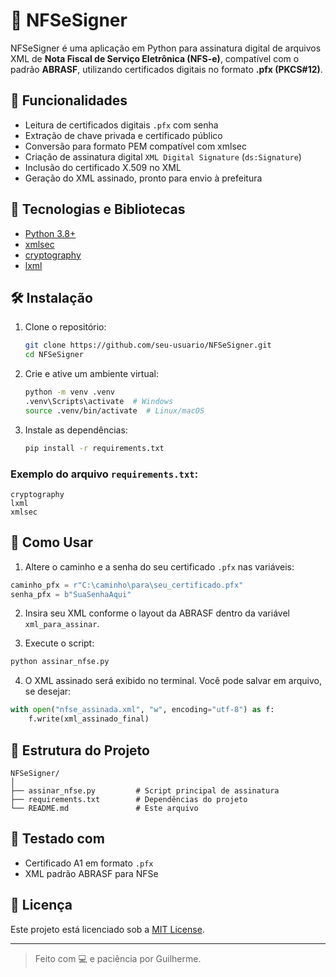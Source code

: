 # 📄 NFSeSigner

NFSeSigner é uma aplicação em Python para assinatura digital de arquivos XML de **Nota Fiscal de Serviço Eletrônica (NFS-e)**, compatível com o padrão **ABRASF**, utilizando certificados digitais no formato **.pfx (PKCS#12)**.

## 🔐 Funcionalidades

- Leitura de certificados digitais `.pfx` com senha  
- Extração de chave privada e certificado público  
- Conversão para formato PEM compatível com xmlsec  
- Criação de assinatura digital `XML Digital Signature` (`ds:Signature`)  
- Inclusão do certificado X.509 no XML  
- Geração do XML assinado, pronto para envio à prefeitura  

## 🧰 Tecnologias e Bibliotecas

- [Python 3.8+](https://www.python.org)
- [xmlsec](https://github.com/mehcode/python-xmlsec)
- [cryptography](https://cryptography.io)
- [lxml](https://lxml.de)

## 🛠️ Instalação

1. Clone o repositório:

   ```bash
   git clone https://github.com/seu-usuario/NFSeSigner.git
   cd NFSeSigner
   ```

2. Crie e ative um ambiente virtual:

   ```bash
   python -m venv .venv
   .venv\Scripts\activate  # Windows
   source .venv/bin/activate  # Linux/macOS
   ```

3. Instale as dependências:

   ```bash
   pip install -r requirements.txt
   ```

### Exemplo do arquivo `requirements.txt`:

```
cryptography
lxml
xmlsec
```

## 🚀 Como Usar

1. Altere o caminho e a senha do seu certificado `.pfx` nas variáveis:

```python
caminho_pfx = r"C:\caminho\para\seu_certificado.pfx"
senha_pfx = b"SuaSenhaAqui"
```

2. Insira seu XML conforme o layout da ABRASF dentro da variável `xml_para_assinar`.

3. Execute o script:

```bash
python assinar_nfse.py
```

4. O XML assinado será exibido no terminal. Você pode salvar em arquivo, se desejar:

```python
with open("nfse_assinada.xml", "w", encoding="utf-8") as f:
    f.write(xml_assinado_final)
```

## 📂 Estrutura do Projeto

```
NFSeSigner/
│
├── assinar_nfse.py         # Script principal de assinatura
├── requirements.txt        # Dependências do projeto
└── README.md               # Este arquivo
```

## 🧪 Testado com

- Certificado A1 em formato `.pfx`
- XML padrão ABRASF para NFSe

## 📄 Licença

Este projeto está licenciado sob a [MIT License](LICENSE).

---

> Feito com 💻 e paciência por Guilherme.

